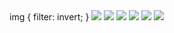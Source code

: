 <html>
<body>
  img {
  filter: invert;
}
  <img src= butterfly.jpg> 
  </div>
   <img src= dinosaur.png 
   <img src= football_field.jpg> 
   <img src= penguins.jpg> 
   <img src= seagull.png> 
   <img src= theater_stage.jpg> 
   <img src= tic-tac-toe.png> 
  </div>
</body>
</html>

